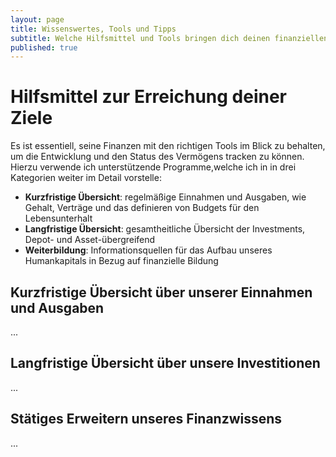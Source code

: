 ```yaml
---
layout: page
title: Wissenswertes, Tools und Tipps
subtitle: Welche Hilfsmittel und Tools bringen dich deinen finanziellen Zielen näher
published: true
---
```


# Hilfsmittel zur Erreichung deiner Ziele

Es ist essentiell, seine Finanzen mit den richtigen Tools im Blick zu behalten, um die Entwicklung und den Status des Vermögens tracken zu können. Hierzu verwende ich unterstützende Programme,welche ich in in drei Kategorien weiter im Detail vorstelle:

- **Kurzfristige Übersicht**: regelmäßige Einnahmen und Ausgaben, wie Gehalt, Verträge und das definieren von Budgets für den Lebensunterhalt
- **Langfristige Übersicht**: gesamtheitliche Übersicht der Investments, Depot- und Asset-übergreifend
- **Weiterbildung**: Informationsquellen für das Aufbau unseres Humankapitals in Bezug auf finanzielle Bildung

## Kurzfristige Übersicht über unserer Einnahmen und Ausgaben

...
<!--IstStand Verträge Einnahmen Ausgaben, was bleibt über zum Investieren -->
<!--Bedeutung von Haushaltsbüchern und Vorstellung von Finanzguru-->

## Langfristige Übersicht über unsere Investitionen

...

<!--Verwendete Tools: Tracking: Portfolio Performance-->

## Stätiges Erweitern unseres Finanzwissens

...

<!---
News: Youtube, Blogs

Bücherempfehlungen:
 ○ Affiliate

Depots (Einladungslink):
 ○ Trade Rebublic
 ○ Comdirect
 ○ DKB
 ○ ING
Bondora -->

